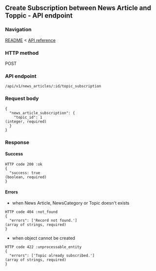 ## Create Subscription between News Article and Toppic - API endpoint

### Navigation
[README](../../../../README.md)
<
[API reference](../../../api_reference.md)

### HTTP method
POST

### API endpoint
`/api/v1/news_articles/:id/topic_subscription`

### Request body
```
{
  "news_article_subscription": {
    "topic_id": 1                                                               (integer, required)
  }
}
```

### Response
#### Success
```
HTTP code 200 :ok
{
  "success: true                                                                (boolean, required)
}
```

#### Errors
- when News Article, NewsCategory or Topic doesn't exists
```
HTTP code 404 :not_found
{
  "errors": ['Record not found.']                                               (array of strings, required)
}
```

- when object cannot be created
```
HTTP code 422 :unprocessable_entity
{
  "errors": ['Topic already subscribed.']                                      (array of strings, required)
}
```
